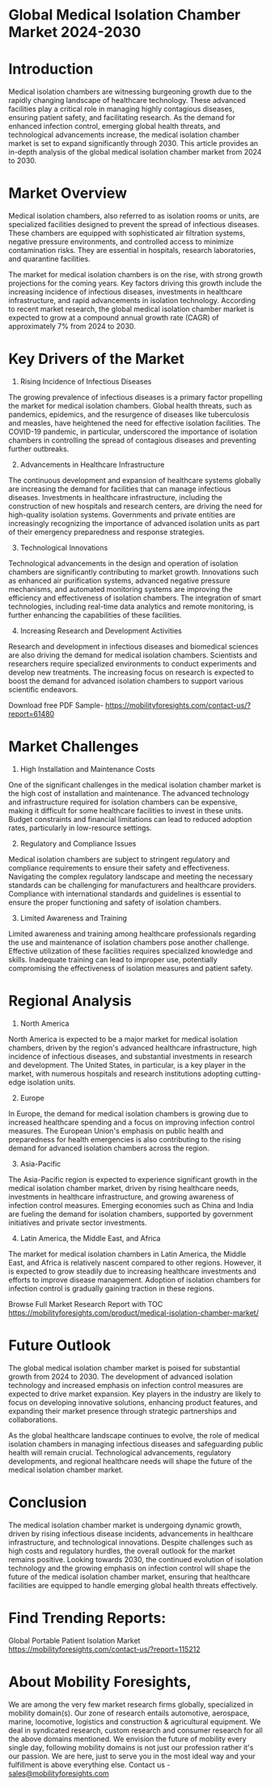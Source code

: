 # Global Medical Isolation Chamber Market 2024-2030

# Introduction

Medical isolation chambers are witnessing burgeoning growth due to the rapidly changing landscape of healthcare technology. These advanced facilities play a critical role in managing highly contagious diseases, ensuring patient safety, and facilitating research. As the demand for enhanced infection control, emerging global health threats, and technological advancements increase, the medical isolation chamber market is set to expand significantly through 2030. This article provides an in-depth analysis of the global medical isolation chamber market from 2024 to 2030.

# Market Overview

Medical isolation chambers, also referred to as isolation rooms or units, are specialized facilities designed to prevent the spread of infectious diseases. These chambers are equipped with sophisticated air filtration systems, negative pressure environments, and controlled access to minimize contamination risks. They are essential in hospitals, research laboratories, and quarantine facilities.

The market for medical isolation chambers is on the rise, with strong growth projections for the coming years. Key factors driving this growth include the increasing incidence of infectious diseases, investments in healthcare infrastructure, and rapid advancements in isolation technology. According to recent market research, the global medical isolation chamber market is expected to grow at a compound annual growth rate (CAGR) of approximately 7% from 2024 to 2030.

# Key Drivers of the Market

1. Rising Incidence of Infectious Diseases

The growing prevalence of infectious diseases is a primary factor propelling the market for medical isolation chambers. Global health threats, such as pandemics, epidemics, and the resurgence of diseases like tuberculosis and measles, have heightened the need for effective isolation facilities. The COVID-19 pandemic, in particular, underscored the importance of isolation chambers in controlling the spread of contagious diseases and preventing further outbreaks.

2. Advancements in Healthcare Infrastructure

The continuous development and expansion of healthcare systems globally are increasing the demand for facilities that can manage infectious diseases. Investments in healthcare infrastructure, including the construction of new hospitals and research centers, are driving the need for high-quality isolation systems. Governments and private entities are increasingly recognizing the importance of advanced isolation units as part of their emergency preparedness and response strategies.

3. Technological Innovations

Technological advancements in the design and operation of isolation chambers are significantly contributing to market growth. Innovations such as enhanced air purification systems, advanced negative pressure mechanisms, and automated monitoring systems are improving the efficiency and effectiveness of isolation chambers. The integration of smart technologies, including real-time data analytics and remote monitoring, is further enhancing the capabilities of these facilities.

4. Increasing Research and Development Activities

Research and development in infectious diseases and biomedical sciences are also driving the demand for medical isolation chambers. Scientists and researchers require specialized environments to conduct experiments and develop new treatments. The increasing focus on research is expected to boost the demand for advanced isolation chambers to support various scientific endeavors.

Download free PDF Sample- https://mobilityforesights.com/contact-us/?report=61480


# Market Challenges

1. High Installation and Maintenance Costs

One of the significant challenges in the medical isolation chamber market is the high cost of installation and maintenance. The advanced technology and infrastructure required for isolation chambers can be expensive, making it difficult for some healthcare facilities to invest in these units. Budget constraints and financial limitations can lead to reduced adoption rates, particularly in low-resource settings.

2. Regulatory and Compliance Issues

Medical isolation chambers are subject to stringent regulatory and compliance requirements to ensure their safety and effectiveness. Navigating the complex regulatory landscape and meeting the necessary standards can be challenging for manufacturers and healthcare providers. Compliance with international standards and guidelines is essential to ensure the proper functioning and safety of isolation chambers.

3. Limited Awareness and Training


Limited awareness and training among healthcare professionals regarding the use and maintenance of isolation chambers pose another challenge. Effective utilization of these facilities requires specialized knowledge and skills. Inadequate training can lead to improper use, potentially compromising the effectiveness of isolation measures and patient safety.

# Regional Analysis

1. North America

North America is expected to be a major market for medical isolation chambers, driven by the region's advanced healthcare infrastructure, high incidence of infectious diseases, and substantial investments in research and development. The United States, in particular, is a key player in the market, with numerous hospitals and research institutions adopting cutting-edge isolation units.

2. Europe

In Europe, the demand for medical isolation chambers is growing due to increased healthcare spending and a focus on improving infection control measures. The European Union's emphasis on public health and preparedness for health emergencies is also contributing to the rising demand for advanced isolation chambers across the region.

3. Asia-Pacific

The Asia-Pacific region is expected to experience significant growth in the medical isolation chamber market, driven by rising healthcare needs, investments in healthcare infrastructure, and growing awareness of infection control measures. Emerging economies such as China and India are fueling the demand for isolation chambers, supported by government initiatives and private sector investments.

4. Latin America, the Middle East, and Africa

The market for medical isolation chambers in Latin America, the Middle East, and Africa is relatively nascent compared to other regions. However, it is expected to grow steadily due to increasing healthcare investments and efforts to improve disease management. Adoption of isolation chambers for infection control is gradually gaining traction in these regions.

Browse Full Market Research Report with TOC https://mobilityforesights.com/product/medical-isolation-chamber-market/


# Future Outlook

The global medical isolation chamber market is poised for substantial growth from 2024 to 2030. The development of advanced isolation technology and increased emphasis on infection control measures are expected to drive market expansion. Key players in the industry are likely to focus on developing innovative solutions, enhancing product features, and expanding their market presence through strategic partnerships and collaborations.

As the global healthcare landscape continues to evolve, the role of medical isolation chambers in managing infectious diseases and safeguarding public health will remain crucial. Technological advancements, regulatory developments, and regional healthcare needs will shape the future of the medical isolation chamber market.

# Conclusion

The medical isolation chamber market is undergoing dynamic growth, driven by rising infectious disease incidents, advancements in healthcare infrastructure, and technological innovations. Despite challenges such as high costs and regulatory hurdles, the overall outlook for the market remains positive. Looking towards 2030, the continued evolution of isolation technology and the growing emphasis on infection control will shape the future of the medical isolation chamber market, ensuring that healthcare facilities are equipped to handle emerging global health threats effectively.







# Find Trending Reports:

Global Portable Patient Isolation Market https://mobilityforesights.com/contact-us/?report=115212




# About Mobility Foresights,
We are among the very few market research firms globally, specialized in mobility domain(s). Our zone of research entails automotive, aerospace, marine, locomotive, logistics and construction & agricultural equipment. We deal in syndicated research, custom research and consumer research for all the above domains mentioned.
We envision the future of mobility every single day, following mobility domains is not just our profession rather it's our passion. We are here, just to serve you in the most ideal way and your fulfillment is above everything else. Contact us -  sales@mobilityforesights.com
